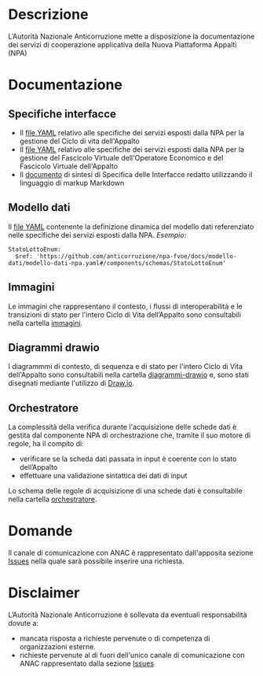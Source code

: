 # Descrizione
L’Autorità Nazionale Anticorruzione mette a disposizione la documentazione dei servizi di cooperazione applicativa della Nuova Piattaforma Appalti (NPA)

# Documentazione
## Specifiche interfacce
 - Il [file YAML](/npa-fvoe/docs/specifiche-interfacce/specifiche-servizi-appalto.yaml) relativo alle specifiche dei servizi esposti dalla NPA per la gestione del Ciclo di vita dell'Appalto
 - Il [file YAML](/npa-fvoe/docs/specifiche-interfacce/specifiche-servizi-fvoe-fva.yaml) relativo alle specifiche dei servizi esposti dalla NPA per la gestione del Fascicolo Virtuale dell'Operatore Economico e del Fascicolo Virtuale dell'Appalto
 - Il [documento](/npa-fvoe/docs/specifiche-interfacce/documento-specifiche-servizi-npa.md) di sintesi di Specifica delle Interfacce redatto utilizzando il linguaggio di markup Markdown

## Modello dati
Il [file YAML](/npa-fvoe/docs/modello-dati/modello-dati-npa.yaml) contenente la definizione dinamica del modello dati referenziato nelle specifiche dei servizi esposti dalla NPA. *Esempio*:
 ```shell
 StatoLottoEnum:
   $ref: 'https://github.com/anticorruzione/npa-fvoe/docs/modello-dati/modello-dati-npa.yaml#/components/schemas/StatoLottoEnum'
 ```

## Immagini
Le immagini che rappresentano il contesto, i flussi di interoperabilità e le transizioni di stato per l'intero Ciclo di Vita dell’Appalto sono
consultabili nella cartella [immagini](/npa-fvoe/docs/immagini/).

## Diagrammi drawio
I diagrammmi di contesto, di sequenza e di stato per l'intero Ciclo di Vita dell'Appalto sono consultabili nella cartella [diagrammi-drawio](/npa-fvoe/docs/diagrammi-drawio/) e, sono stati disegnati mediante l'utilizzo di [Draw.io](https://www.draw.io/).

## Orchestratore
La complessità della verifica durante l'acquisizione delle schede dati è gestita dal componente NPA di orchestrazione che, tramite il suo motore di regole, ha il compito di:
- verificare se la scheda dati passata in input è coerente con lo stato dell’Appalto
- effettuare una validazione sintattica dei dati di input

Lo schema delle regole di acquisizione di una schede dati è consultabile nella cartella [orchestratore](/npa-fvoe/docs/orchestratore/).

# Domande
Il canale di comunicazione con ANAC è rappresentato dall'apposita sezione [Issues](https://github.com/domaltomare/YAML/issues) nella quale sarà possibile inserire una richiesta.

# Disclaimer
L’Autorità Nazionale Anticorruzione è sollevata da eventuali responsabilità dovute a:
- mancata risposta a richieste pervenute o di competenza di organizzazioni esterne.
- richieste pervenute al di fuori dell'unico canale di comunicazione con ANAC rappresentato dalla sezione [Issues](https://github.com/domaltomare/YAML/issues)
